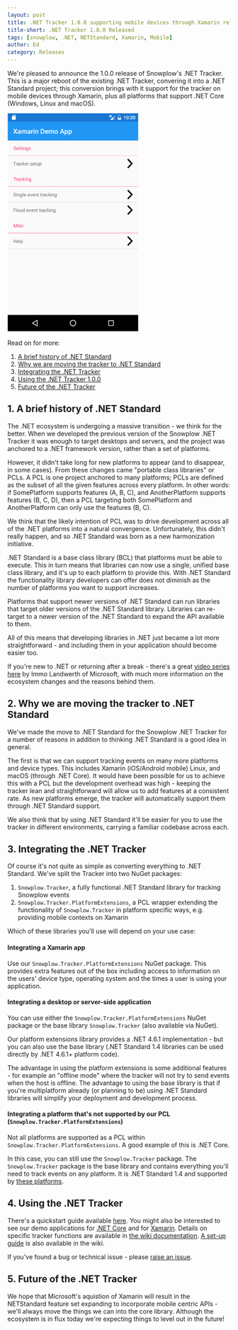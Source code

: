 ```yaml
---
layout: post
title: .NET Tracker 1.0.0 supporting mobile devices through Xamarin released
title-short: .NET Tracker 1.0.0 Released
tags: [snowplow, .NET, NETStandard, Xamarin, Mobile]
author: Ed
category: Releases
---
```


We're pleased to announce the 1.0.0 release of Snowplow's .NET Tracker. This is a major reboot of the existing .NET Tracker, convering it into a .NET Standard project; this conversion brings with it support for the tracker on mobile devices through Xamarin, plus all platforms that support .NET Core (Windows, Linux and macOS).

<img src="/assets/img/blog/2017/02/dotnet-tracker-demo-home-60pc.png"/>

Read on for more:

1. [A brief history of .NET Standard](/blog/2017/02/07/dotnet-tracker-1.0.0-released-as-netstandard-library#netstandard-history)
2. [Why we are moving the tracker to .NET Standard](/blog/2017/02/07/dotnet-tracker-1.0.0-released-as-netstandard-library#why-we-are-moving)
3. [Integrating the .NET Tracker](/blog/2017/02/07/dotnet-tracker-1.0.0-released-as-netstandard-library#integration)
3. [Using the .NET Tracker 1.0.0](/blog/2017/02/07/dotnet-tracker-1.0.0-released-as-netstandard-library#use)
4. [Future of the .NET Tracker](/blog/2017/02/07/dotnet-tracker-1.0.0-released-as-netstandard-library#future)

<!--more-->

<h2 id="netstandard-history">1. A brief history of .NET Standard</h2>

The .NET ecosystem is undergoing a massive transition - we think for the better. When we developed the previous version of the Snowplow .NET Tracker it was enough to target desktops and servers, and the project was anchored to a .NET framework version, rather than a set of platforms.

However, it didn't take long for new platforms to appear (and to disappear, in some cases). From these changes came "portable class libraries" or PCLs. A PCL is one project anchored to many platforms; PCLs are defined as the subset of all the given features across every platform. In other words: if SomePlatform supports features (A, B, C), and AnotherPlatform supports features (B, C, D), then a PCL targeting both SomePlatform and AnotherPlatform can only use the features (B, C).

We think that the likely intention of PCL was to drive development across all of the .NET platforms into a natural convergence. Unfortunately, this didn't really happen, and so .NET Standard was born as a new harmonization initiative.

.NET Standard is a base class library (BCL) that platforms must be able to execute. This in turn means that libraries can now use a single, unified base class library, and it's up to each platform to provide this. With 
.NET Standard the functionality library developers can offer does not diminish as the number of platforms you want to support increases.  

Platforms that support newer versions of .NET Standard can run libraries that target older versions of the .NET Standard library. Libraries can re-target to a newer version of the .NET Standard to expand the API available to them.

All of this means that developing libraries in .NET just became a lot more straightforward - and including them in your application should become easier too.

If you're new to .NET or returning after a break - there's a great [video series here][netstandard-vid] by Immo Landwerth of Microsoft, with much more information on the ecosystem changes and the reasons behind them.

<h2 id="why-we-are-moving">2. Why we are moving the tracker to .NET Standard</h2>

We've made the move to .NET Standard for the Snowplow .NET Tracker for a number of reasons in addition to thinking .NET Standard is a good idea in general.

The first is that we can support tracking events on many more platforms and device types. This includes Xamarin (iOS/Android mobile)
Linux, and macOS (through .NET Core). It would have been possible for us to achieve this with a PCL but the development overhead was high - keeping the tracker lean and straightforward will allow us to add features at a consistent rate. As new platforms
emerge, the tracker will automatically support them through .NET Standard support.

We also think that by using .NET Standard it'll be easier for you to use the tracker in different environments, carrying a familiar codebase across each.

<h2 id="integration">3. Integrating the .NET Tracker</h2>

Of course it's not quite as simple as converting everything to .NET Standard. We've split the Tracker into two NuGet packages:

1. `Snowplow.Tracker`, a fully functional .NET Standard library for tracking Snowplow events
2. `Snowplow.Tracker.PlatformExtensions`, a PCL wrapper extending the functionality of `Snowplow.Tracker` in platform specific ways, e.g. providing mobile contexts on Xamarin

Which of these libraries you'll use will depend on your use case:

#### Integrating a Xamarin app

Use our `Snowplow.Tracker.PlatformExtensions` NuGet package. This provides extra features out of the box including access to information on the users' device type, operating system and the times a user is using your application.

#### Integrating a desktop or server-side application

You can use either the `Snowplow.Tracker.PlatformExtensions` NuGet package or the base library `Snowplow.Tracker` (also available via NuGet).

Our platform extensions library provides a .NET 4.6.1 implementation - but you can also use the base library (.NET Standard 1.4 libraries can be used directly by .NET 4.6.1+ platform code). 

The advantage in using the platform extensions is some additional features - for example an "offline mode" where the tracker will not try to send events when the host is offline. The advantage to using the base library
is that if you're multiplatform already (or planning to be) using .NET Standard libraries will simplify your deployment and development process.


#### Integrating a platform that's not supported by our PCL (`Snowplow.Tracker.PlatformExtensions`)

Not all platforms are supported as a PCL within `Snowplow.Tracker.PlatformExtensions`. A good example of this is .NET Core. 

In this case, you can still use the `Snowplow.Tracker` package. The `Snowplow.Tracker` package is the base library and contains everything you'll need to track events on any platform.
It is .NET Standard 1.4 and supported by [these platforms][netstandard-version-matrix].

<h2 id="use">4. Using the .NET Tracker</h2>

There's a quickstart guide available [here][quickstart-guide]. You might also be interested to see our demo applications for [.NET Core][demo-core] and for [Xamarin][mobile-demo]. Details on specific
tracker functions are available in [the wiki documentation][wiki-main]. [A set-up guide][wiki-setup] is also available in the wiki.

If you've found a bug or technical issue - please [raise an issue][issue-tracker].

<h2 id="future">5. Future of the .NET Tracker</h2>

We hope that Microsoft's aquistion of Xamarin will result in the NETStandard feature set expanding to incorporate mobile centric APIs - we'll always move the things we can into the core library. Although the ecosystem is
in flux today we're expecting things to level out in the future!


[mobile-demo]: https://github.com/snowplow/snowplow-dotnet-tracker/tree/release/1.0.0/Snowplow.Demo.App/Snowplow.Demo.App
[demo-core]: https://github.com/snowplow/snowplow-dotnet-tracker/blob/release/1.0.0/Snowplow.Demo.Console/Program.cs
[netstandard-vid]: https://www.youtube.com/watch?v=YI4MurjfMn8&index=1&list=PLRAdsfhKI4OWx321A_pr-7HhRNk7wOLLY
[netstandard-version-matrix]: https://github.com/dotnet/standard/blob/master/docs/versions.md
[quickstart-guide]: https://github.com/snowplow/snowplow/wiki/.NET-Tracker-Quickstart-Guide
[wiki-main]: https://github.com/snowplow/snowplow/wiki/.net-tracker
[wiki-setup]: https://github.com/snowplow/snowplow/wiki/.NET-tracker-setup
[issue-tracker]: https://github.com/snowplow/snowplow-dotnet-tracker/issues/new